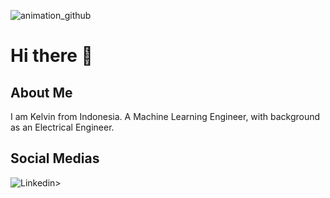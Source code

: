 
![animation_github](https://github.com/kelvinjuliusarmandoh/kelvinjuliusarmandoh/assets/108222785/90d62602-44a5-4f7b-93e4-79b26e4d09cb)


# Hi there 👋
## About Me
I am Kelvin from Indonesia. A Machine Learning Engineer, with background as an Electrical Engineer.
## Social Medias
![Linkedin>](https://img.shields.io/badge/#0A66C2?style=for-the-badge&logo=LinkedIn&logoColor=blue)
